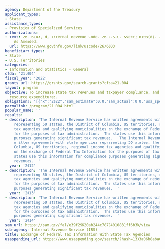 ```yaml
---
agency: Department of the Treasury
applicant_types:
- State
assistance_types:
- Provision of Specialized Services
authorizations:
- text: 26, 6103, d, Internal Revenue Code. 26 U.S.C. &sect; 6103(d). 26, 6103, d,
    As Amended.
  url: https://www.govinfo.gov/link/uscode/26/6103
beneficiary_types:
- State
- U.S. Territories
categories:
- Information and Statistics - General
cfda: '21.004'
fiscal_year: '2022'
grants_url: https://grants.gov/search-grants?cfda=21.004
layout: program
objective: To increase state tax revenues and taxpayer compliance, and to reduce duplicate
  resource expenditures.
obligations: '[{"x":"2022","sam_estimate":0.0,"sam_actual":0.0,"usa_spending_actual":0.0},{"x":"2023","sam_estimate":0.0,"sam_actual":0.0,"usa_spending_actual":0.0},{"x":"2024","sam_estimate":0.0,"sam_actual":0.0,"usa_spending_actual":0.0}]'
permalink: /program/21.004.html
popular_name: ''
results:
- description: 'The Internal Revenue Service has written agreements with state agencies
    representing 50 states, the District of Columbia, US territories, regional income
    tax agencies and qualifying municipalities on the exchange of Federal Tax Information
    for the purposes of tax administration.  The states use this information for compliance
    purposes generating significant tax revenues.   The Internal Revenue Service has
    written agreements with state agencies representing 50 states, the District of
    Columbia, US territories, regional income tax agencies and qualifying municipalities
    on the exchange of Federal Tax Information for the purposes of tax administration.  The
    states use this information for compliance purposes generating significant tax
    revenues.  '
  year: '2012'
- description: 'The Internal Revenue Service has written agreements with state agencies
    representing 50 states, the District of Columbia, US territories, regional income
    tax agencies and qualifying municipalities on the exchange of Federal Tax Information
    for the purposes of tax administration.  The states use this information for compliance
    purposes generating significant tax revenues.  '
  year: '2013'
- description: 'The Internal Revenue Service has written agreements with state agencies
    representing 50 states, the District of Columbia, US territories, regional income
    tax agencies and qualifying municipalities on the exchange of Federal Tax Information
    for the purposes of tax administration.  The states use this information for compliance
    purposes generating significant tax revenues.  '
  year: '2014'
sam_url: https://sam.gov/fal/e39f29620ab244c78714010831ff6b3b/view
sub-agency: Internal Revenue Service (IRS)
title: Exchange of Federal Tax Information With State Tax Agencies
usaspending_url: https://www.usaspending.gov/search/?hash=1333a06b8aba648087a821c9e4713cd4
---
```

